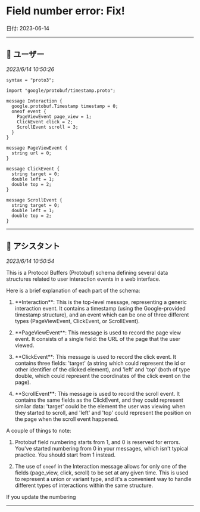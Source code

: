 # Field number error: Fix!

日付: 2023-06-14

---

## 👤 ユーザー
*2023/6/14 10:50:26*

```
syntax = "proto3";

import "google/protobuf/timestamp.proto";

message Interaction {
  google.protobuf.Timestamp timestamp = 0;
  oneof event {
    PageViewEvent page_view = 1;
    ClickEvent click = 2;
    ScrollEvent scroll = 3;
  }
}

message PageViewEvent {
  string url = 0;
}

message ClickEvent {
  string target = 0;
  double left = 1;
  double top = 2;
}

message ScrollEvent {
  string target = 0;
  double left = 1;
  double top = 2;
}
```

---

## 🤖 アシスタント
*2023/6/14 10:50:54*

This is a Protocol Buffers (Protobuf) schema defining several data structures related to user interaction events in a web interface.

Here is a brief explanation of each part of the schema:

1. \*\*Interaction\*\*: This is the top-level message, representing a generic interaction event. It contains a timestamp (using the Google-provided timestamp structure), and an event which can be one of three different types (PageViewEvent, ClickEvent, or ScrollEvent).

2. \*\*PageViewEvent\*\*: This message is used to record the page view event. It consists of a single field: the URL of the page that the user viewed.

3. \*\*ClickEvent\*\*: This message is used to record the click event. It contains three fields: 'target' (a string which could represent the id or other identifier of the clicked element), and 'left' and 'top' (both of type double, which could represent the coordinates of the click event on the page).

4. \*\*ScrollEvent\*\*: This message is used to record the scroll event. It contains the same fields as the ClickEvent, and they could represent similar data: 'target' could be the element the user was viewing when they started to scroll, and 'left' and 'top' could represent the position on the page when the scroll event happened.

A couple of things to note:

1. Protobuf field numbering starts from 1, and 0 is reserved for errors. You've started numbering from 0 in your messages, which isn't typical practice. You should start from 1 instead.

2. The use of `oneof` in the Interaction message allows for only one of the fields (page\_view, click, scroll) to be set at any given time. This is used to represent a union or variant type, and it's a convenient way to handle different types of interactions within the same structure.

If you update the numbering

---
